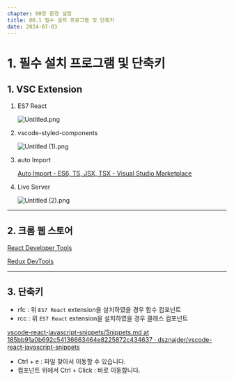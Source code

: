 ```yaml
---
chapter: 00장 환경 설정
title: 00.1 필수 설치 프로그램 및 단축키
date: 2024-07-03
---
```


# 1. 필수 설치 프로그램 및 단축키

## 1. VSC Extension

1. ES7 React
    
    ![Untitled.png](/images/basecamp-react/chapter00-1/Untitled.png)
    
2. vscode-styled-components
    
    ![Untitled (1).png](/images/basecamp-react/chapter00-1/Untitled_(1).png)
    
3. auto Import
    
    [Auto Import - ES6, TS, JSX, TSX - Visual Studio Marketplace](https://marketplace.visualstudio.com/items?itemName=NuclleaR.vscode-extension-auto-import)
    
4. Live Server
    
    ![Untitled (2).png](/images/basecamp-react/chapter00-1/Untitled_(2).png)
    

---

## 2. 크롬 웹 스토어

[React Developer Tools](https://chrome.google.com/webstore/detail/react-developer-tools/fmkadmapgofadopljbjfkapdkoienihi?hl=ko)

[Redux DevTools](https://chrome.google.com/webstore/detail/redux-devtools/lmhkpmbekcpmknklioeibfkpmmfibljd?hl=ko)

---

## 3. 단축키

- rfc : 위 `ES7 React` extension을 설치하였을 경우 함수 컴포넌트
- rcc : 위 `ES7 React` extension을 설치하였을 경우 클래스 컴포넌트

[vscode-react-javascript-snippets/Snippets.md at 185bb91a0b692c54136663464e8225872c434637 · dsznajder/vscode-react-javascript-snippets](https://github.com/dsznajder/vscode-react-javascript-snippets/blob/HEAD/docs/Snippets.md)

- Ctrl + e : 파일 찾아서 이동할 수 있습니다.
- 컴포넌트 위에서 Ctrl + Click : 바로 이동합니다.